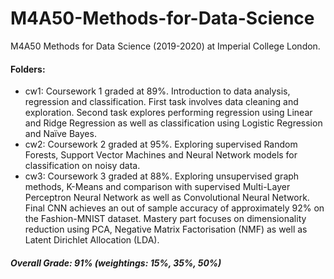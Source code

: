 # M4A50-Methods-for-Data-Science
M4A50 Methods for Data Science (2019-2020) at Imperial College London.

#### Folders:
- cw1: Coursework 1 graded at 89%. Introduction to data analysis, regression and classification. First task involves data cleaning and exploration. Second task explores performing regression using Linear and Ridge Regression as well as classification using Logistic Regression and Naïve Bayes.
- cw2: Coursework 2 graded at 95%. Exploring supervised Random Forests, Support Vector Machines and Neural Network models for classification on noisy data.
- cw3: Coursework 3 graded at 88%. Exploring unsupervised graph methods, K-Means and comparison with supervised Multi-Layer Perceptron Neural Network as well as Convolutional Neural Network. Final CNN achieves an out of sample accuracy of approximately 92% on the Fashion-MNIST dataset. Mastery part focuses on dimensionality reduction using PCA, Negative Matrix Factorisation (NMF) as well as Latent Dirichlet Allocation (LDA).

##### Overall Grade: 91% (weightings: 15%, 35%, 50%)
